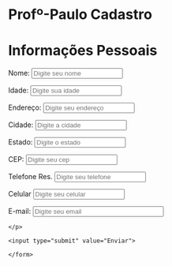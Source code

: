 # Profº-Paulo Cadastro

<!doctype html>
<html lang="pt-br">
<head>
<meta charset="utf-8">
<title>Cadastro</title>
</head>
<body>
<h1>Informações Pessoais</h1>
<form action="obrigado.html" method="get">
    <p><label for="nome">Nome:</label>
        <input type="text" name="nome" placeholder="Digite seu nome">
    </p>
    <p>
        <label for="idade">Idade:</label>
        <input type="number" name="idade" placeholder="Digite sua idade">
    </p>
        <label for="endereço">Endereço:</label>
        <input type="text" name="endereço" placeholder="Digite seu endereço">
    <p>
        <label for="cidade">Cidade:</label>
        <input type="text" name="cidade" placeholder="Digite a cidade">
    </p>
    <p>
        <label for="estado">Estado:</label>
        <input type="text" name="estado" placeholder="Digite o estado">
    </p>
    <p>
        <label for="cep">CEP:</label>
        <input type="number" name="cep" placeholder="Digite seu cep">
    </p>
    <p>
        <label for="telefone res.">Telefone Res.</label>
        <input type="number" name="telefone res." placeholder="Digite seu telefone">
    </p>
    <p>
        <label for="celular">Celular</label>
        <input type="number" name="celular" placeholder="Digite seu celular">
    </p>
    <p>
        <label for="email">E-mail:</label>
        <input type="email" name="e-mail" placeholder="Digite seu email" 
        id="email" size="30">
    
    </p>
    
    <input type="submit" value="Enviar">
    
    </form>
</body>
</html>
